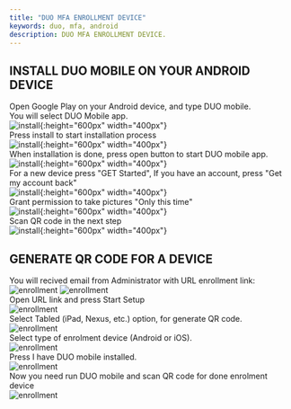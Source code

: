 ```yaml
---
title: "DUO MFA ENROLLMENT DEVICE"
keywords: duo, mfa, android
description: DUO MFA ENROLLMENT DEVICE.
---
```

## INSTALL DUO MOBILE ON YOUR ANDROID DEVICE

Open Google Play on your Android device, and type DUO mobile.  
You will select DUO Mobile app.  
![install](images/DUO_INSTALL_SOFTWARE_01.png){:height="600px" width="400px"}  
Press install to start installation process  
![install](images/DUO_INSTALL_SOFTWARE_02.png){:height="600px" width="400px"}  
When installation is done, press open button to start DUO mobile app.  
![install](images/DUO_INSTALL_SOFTWARE_03.png){:height="600px" width="400px"}  
For a new device press "GET Started", If you have an account, press "Get my account back"  
![install](images/DUO_INSTALL_SOFTWARE_04.png){:height="600px" width="400px"}  
Grant permission to take pictures "Only this time"  
![install](images/DUO_INSTALL_SOFTWARE_06.png){:height="600px" width="400px"}  
Scan QR code in the next step  
![install](images/DUO_INSTALL_SOFTWARE_07.png){:height="600px" width="400px"}

## GENERATE QR CODE FOR A DEVICE

You will recived email from Administrator with URL enrollment link:  
![enrollment](images/DUO_ENROLLMENT_DEVICE_01.png)
![enrollment](images/DUO_ENROLLMENT_DEVICE_02.png)  
Open URL link and press Start Setup  
![enrollment](images/DUO_ENROLLMENT_DEVICE_03.png)  
Select Tabled (iPad, Nexus, etc.) option, for generate QR code.  
![enrollment](images/DUO_ENROLLMENT_DEVICE_04.png)  
Select type of enrolment device (Android or iOS).  
![enrollment](images/DUO_ENROLLMENT_DEVICE_05.png)  
Press I have DUO mobile installed.  
![enrollment](images/DUO_ENROLLMENT_DEVICE_06.png)  
Now you need run DUO mobile and scan QR code for done enrolment device  
![enrollment](images/DUO_ENROLLMENT_DEVICE_07.png)  

